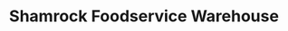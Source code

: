 ---
title: "Shamrock Foodservice Warehouse"
url: /grand-junction/shamrock-foodservice-warehouse/
shop: wholesale
---